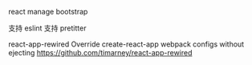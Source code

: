 react manage bootstrap


支持 eslint
支持 pretitter


react-app-rewired    Override create-react-app webpack configs without ejecting
https://github.com/timarney/react-app-rewired
